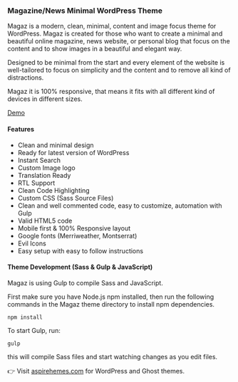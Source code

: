 ### Magazine/News Minimal WordPress Theme

Magaz is a modern, clean, minimal, content and image focus theme for WordPress. Magaz is created for those who want to create a minimal and beautiful online magazine, news website, or personal blog that focus on the content and to show images in a beautiful and elegant way.

Designed to be minimal from the start and every element of the website is well-tailored to focus on simplicity and the content and to remove all kind of distractions.

Magaz it is 100% responsive, that means it fits with all different kind of devices in different sizes.

[Demo](http://magaz-wordpress.aspirethemes.com/)

#### Features

- Clean and minimal design
- Ready for latest version of WordPress
- Instant Search
- Custom Image logo
- Translation Ready
- RTL Support
- Clean Code Highlighting
- Custom CSS (Sass Source Files)
- Clean and well commented code, easy to customize, automation with Gulp
- Valid HTML5 code
- Mobile first &amp; 100% Responsive layout
- Google fonts (Merriweather, Montserrat)
- Evil Icons
- Easy setup with easy to follow instructions

#### Theme Development (Sass & Gulp & JavaScript)

Magaz is using Gulp to compile Sass and JavaScript.

First make sure you have Node.js npm installed, then run the following commands in the Magaz theme directory to install npm dependencies.

```
npm install
```

To start Gulp, run:

```
gulp
```

this will compile Sass files and start watching changes as you edit files.

👉 Visit [aspirehemes.com](http://aspirethemes.com) for WordPress and Ghost themes.